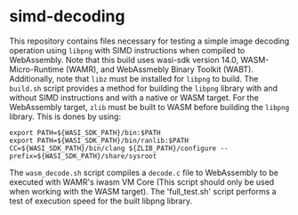 # simd-decoding
This repository contains files necessary for testing a simple image decoding operation using `libpng` with SIMD instructions when compiled to WebAssembly. Note that this build uses wasi-sdk version 14.0, WASM-Micro-Runtime (WAMR), and WebAssmebly Binary Toolkit (WABT). Additionally, note that `libz` must be installed for `libpng` to build. 
The `build.sh` script provides a method for building the `libpng` library with and without SIMD instructions and with a native or WASM target. For the WebAssembly target, `zlib` must be built to WASM before building the `libpng` library. This is dones by using:<br />

`export PATH=${WASI_SDK_PATH}/bin:$PATH` <br />
`export PATH=${WASI_SDK_PATH}/bin/ranlib:$PATH` <br />
`CC=${WASI_SDK_PATH}/bin/clang ${ZLIB_PATH}/configure --prefix=${WASI_SDK_PATH}/share/sysroot` <br />

The `wasm_decode.sh` script compiles a `decode.c` file to WebAssembly to be executed with WAMR's iwasm VM Core (This script should only be used when working with the WASM target). The 'full_test.sh' script performs a test of execution speed for the built libpng library.
